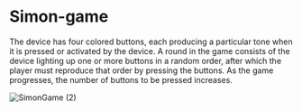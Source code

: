 # Simon-game
The device has four colored buttons, each producing a particular tone when it is pressed or activated by the device. A round in the game consists of the device lighting up one or more buttons in a random order, after which the player must reproduce that order by pressing the buttons. As the game progresses, the number of buttons to be pressed increases.



![SimonGame (2)](https://user-images.githubusercontent.com/64797270/211154870-d96e4f86-3ed2-4fa6-afb9-adf14201bf18.png)
